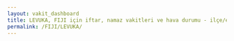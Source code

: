 ```yaml
---
layout: vakit_dashboard
title: LEVUKA, FIJI için iftar, namaz vakitleri ve hava durumu - ilçe/eyalet seç
permalink: /FIJI/LEVUKA/
---
```


<script type="text/javascript">
  var GLOBAL_COUNTRY = 'FIJI';
  var GLOBAL_CITY = 'LEVUKA';
  var GLOBAL_STATE = '';
  var lat = 72;
  var lon = 21;
</script>
